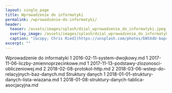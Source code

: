 ```yaml
---
layout: single_page
title: Wprowadzenie do informatyki
permalink: /wprowadzenie-do-informatyki/
header:
  teaser: /assets/images/splash/dzial_wprowadzenie_do_informatyki.jpeg
  overlay_image: /assets/images/splash/dzial_wprowadzenie_do_informatyki.jpeg
  caption: "[&copy; Chris Ried](https://unsplash.com/photos/bN5XdU-bap4)"
excerpt: ""
---
```


Wprowadzenie do informatyki
    1 2016-02-11-system-dwojkowy.md
    1 2017-11-06-liczby-zmiennoprzecinkowe.md
    1 2017-11-13-podstawy-zlozonosci-obliczeniowej.md
    2 2018-02-08-protokol-http.md
    2 2018-03-06-wstep-do-relacyjnych-baz-danych.md
    Struktury danych
        1 2018-01-01-struktury-danych-lista-wiazana.md
        1 2018-01-08-struktury-danych-tablica-asocjacyjna.md
